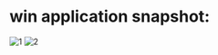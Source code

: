 # win application snapshot:
![1](https://github.com/Inory-live/win/blob/master/MainWindow/1.PNG)
![2](https://github.com/Inory-live/win/blob/master/MainWindow/2.PNG)
